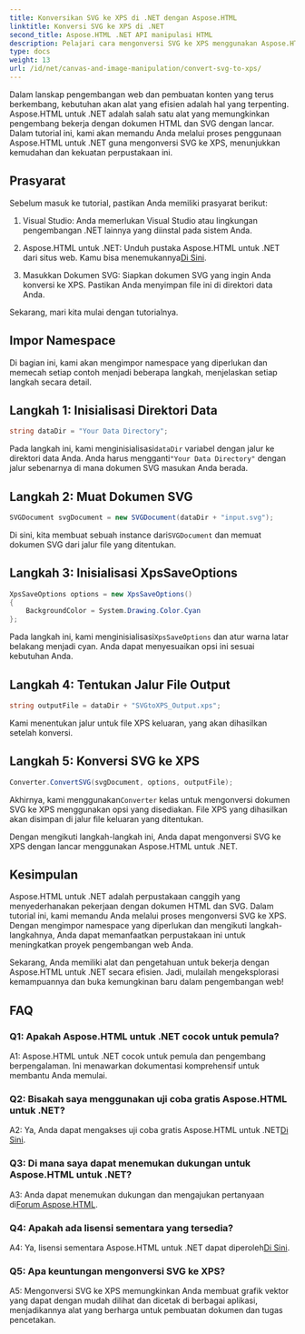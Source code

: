 ```yaml
---
title: Konversikan SVG ke XPS di .NET dengan Aspose.HTML
linktitle: Konversi SVG ke XPS di .NET
second_title: Aspose.HTML .NET API manipulasi HTML
description: Pelajari cara mengonversi SVG ke XPS menggunakan Aspose.HTML untuk .NET. Tingkatkan pengembangan web Anda dengan perpustakaan canggih ini.
type: docs
weight: 13
url: /id/net/canvas-and-image-manipulation/convert-svg-to-xps/
---
```


Dalam lanskap pengembangan web dan pembuatan konten yang terus berkembang, kebutuhan akan alat yang efisien adalah hal yang terpenting. Aspose.HTML untuk .NET adalah salah satu alat yang memungkinkan pengembang bekerja dengan dokumen HTML dan SVG dengan lancar. Dalam tutorial ini, kami akan memandu Anda melalui proses penggunaan Aspose.HTML untuk .NET guna mengonversi SVG ke XPS, menunjukkan kemudahan dan kekuatan perpustakaan ini.

## Prasyarat

Sebelum masuk ke tutorial, pastikan Anda memiliki prasyarat berikut:

1. Visual Studio: Anda memerlukan Visual Studio atau lingkungan pengembangan .NET lainnya yang diinstal pada sistem Anda.

2.  Aspose.HTML untuk .NET: Unduh pustaka Aspose.HTML untuk .NET dari situs web. Kamu bisa menemukannya[Di Sini](https://releases.aspose.com/html/net/).

3. Masukkan Dokumen SVG: Siapkan dokumen SVG yang ingin Anda konversi ke XPS. Pastikan Anda menyimpan file ini di direktori data Anda.

Sekarang, mari kita mulai dengan tutorialnya.

## Impor Namespace

Di bagian ini, kami akan mengimpor namespace yang diperlukan dan memecah setiap contoh menjadi beberapa langkah, menjelaskan setiap langkah secara detail.

## Langkah 1: Inisialisasi Direktori Data

```csharp
string dataDir = "Your Data Directory";
```

 Pada langkah ini, kami menginisialisasi`dataDir` variabel dengan jalur ke direktori data Anda. Anda harus mengganti`"Your Data Directory"` dengan jalur sebenarnya di mana dokumen SVG masukan Anda berada.

## Langkah 2: Muat Dokumen SVG

```csharp
SVGDocument svgDocument = new SVGDocument(dataDir + "input.svg");
```

 Di sini, kita membuat sebuah instance dari`SVGDocument` dan memuat dokumen SVG dari jalur file yang ditentukan.

## Langkah 3: Inisialisasi XpsSaveOptions

```csharp
XpsSaveOptions options = new XpsSaveOptions()
{
    BackgroundColor = System.Drawing.Color.Cyan
};
```

 Pada langkah ini, kami menginisialisasi`XpsSaveOptions` dan atur warna latar belakang menjadi cyan. Anda dapat menyesuaikan opsi ini sesuai kebutuhan Anda.

## Langkah 4: Tentukan Jalur File Output

```csharp
string outputFile = dataDir + "SVGtoXPS_Output.xps";
```

Kami menentukan jalur untuk file XPS keluaran, yang akan dihasilkan setelah konversi.

## Langkah 5: Konversi SVG ke XPS

```csharp
Converter.ConvertSVG(svgDocument, options, outputFile);
```

 Akhirnya, kami menggunakan`Converter` kelas untuk mengonversi dokumen SVG ke XPS menggunakan opsi yang disediakan. File XPS yang dihasilkan akan disimpan di jalur file keluaran yang ditentukan.

Dengan mengikuti langkah-langkah ini, Anda dapat mengonversi SVG ke XPS dengan lancar menggunakan Aspose.HTML untuk .NET.

## Kesimpulan

Aspose.HTML untuk .NET adalah perpustakaan canggih yang menyederhanakan pekerjaan dengan dokumen HTML dan SVG. Dalam tutorial ini, kami memandu Anda melalui proses mengonversi SVG ke XPS. Dengan mengimpor namespace yang diperlukan dan mengikuti langkah-langkahnya, Anda dapat memanfaatkan perpustakaan ini untuk meningkatkan proyek pengembangan web Anda.

Sekarang, Anda memiliki alat dan pengetahuan untuk bekerja dengan Aspose.HTML untuk .NET secara efisien. Jadi, mulailah mengeksplorasi kemampuannya dan buka kemungkinan baru dalam pengembangan web!

## FAQ

### Q1: Apakah Aspose.HTML untuk .NET cocok untuk pemula?

A1: Aspose.HTML untuk .NET cocok untuk pemula dan pengembang berpengalaman. Ini menawarkan dokumentasi komprehensif untuk membantu Anda memulai.

### Q2: Bisakah saya menggunakan uji coba gratis Aspose.HTML untuk .NET?

 A2: Ya, Anda dapat mengakses uji coba gratis Aspose.HTML untuk .NET[Di Sini](https://releases.aspose.com/).

### Q3: Di mana saya dapat menemukan dukungan untuk Aspose.HTML untuk .NET?

 A3: Anda dapat menemukan dukungan dan mengajukan pertanyaan di[Forum Aspose.HTML](https://forum.aspose.com/).

### Q4: Apakah ada lisensi sementara yang tersedia?

 A4: Ya, lisensi sementara Aspose.HTML untuk .NET dapat diperoleh[Di Sini](https://purchase.aspose.com/temporary-license/).

### Q5: Apa keuntungan mengonversi SVG ke XPS?

A5: Mengonversi SVG ke XPS memungkinkan Anda membuat grafik vektor yang dapat dengan mudah dilihat dan dicetak di berbagai aplikasi, menjadikannya alat yang berharga untuk pembuatan dokumen dan tugas pencetakan.